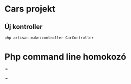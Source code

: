 # Cars projekt

## Új kontroller

```
php artisan make:controller CarController
```

# Php command line homokozó
'''

'''